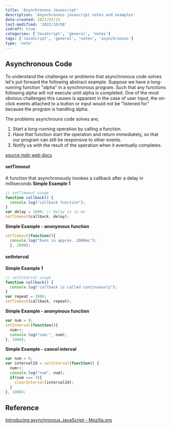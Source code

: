 ```yaml
---
title: 'Asynchronous Javascript'
description: 'Asynchronous javascript notes and examples'
date-created: 2021/03/15
last-modified: '2022/10/08'
isdraft: true
categories: ['JavaScript', 'general', 'notes']
tags: ['JavaScript', 'general', 'notes', 'asynchronous']
type: 'note'
---
```


## Asynchronous Code

To understand the challenges or problems that asynchronous code solves let's put forward the following abstract example. Suppose we have a long-running function "alpha" in a synchronous program. Such that any functions following alpha will not execute until alpha is completed. One of the most obvious challenges this causes is apparent in the case of user input, the on-click events attached to a button or input would not be "listened for" because the program is handling alpha. 

The problems asynchrouns code solves are;

1. Start a long-running operation by calling a function.
2. Have that function start the operation and return immediately, so that our program can still be responsive to other events.
3. Notify us with the result of the operation when it eventually completes.

[source mdn web docs](https://developer.mozilla.org/en-US/docs/Learn/JavaScript/Asynchronous/Introducing)

#### setTimeout

A function that asynchronously invokes a callback after a delay in milliseconds
**Simple Example 1**

```JavaScript
// setTimeout usage
function callback() {
  console.log("callback function");
}
var delay = 1000; // Delay is in ms
setTimeout(callback, delay);
```

**Simple Example - anonymous function**

```JavaScript
setTimeout(function(){
  console.log("Runs in approx. 2000ms");
  }, 2000);
```

#### setInterval

**Simple Example 1**

```JavaScript
// setInterval usage
function callback() {
  console.log("callback is called continuously");
}
var repeat = 3000;
setTimeout(callback, repeat);
```

**Simple Example - anonymous function**

```JavaScript
var num = 0;
setInterval(function(){
  num++;
  console.log("num:", num);
}, 1000);
```

**Simple Example - cancel interval**

```JavaScript
var num = 0;
var intervalId = setInterval(function() {
  num++;
  console.log("num", num);
  if(num === 3){
    clearInterval(intervalId);
  }
}, 1000);
```

## Reference 

[Introducing asynchronous JavaScript - Mozilla.org](https://developer.mozilla.org/en-US/docs/Learn/JavaScript/Asynchronous/Introducing)